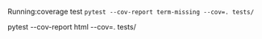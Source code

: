 Running:coverage test ```pytest --cov-report term-missing --cov=. tests/```

pytest --cov-report html  --cov=. tests/
